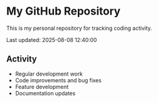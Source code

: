 # My GitHub Repository

This is my personal repository for tracking coding activity.

Last updated: 2025-08-08 12:40:00

## Activity
- Regular development work
- Code improvements and bug fixes
- Feature development
- Documentation updates
